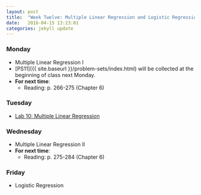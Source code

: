 ```yaml
---
layout: post
title:  "Week Twelve: Multiple Linear Regression and Logistic Regression"
date:   2016-04-15 13:23:01
categories: jekyll update
---
```


### Monday
- Multiple Linear Regression I
- [PS11]({{ site.baseurl }}/problem-sets/index.html) will be collected at the beginning of class next Monday.
- **For next time**:
    - Reading: p. 266-275 (Chapter 6)

### Tuesday
- <a href = "{{ site.baseurl }}/assets/week-12/multiple_regression.html" target = "_blank">Lab 10: Multiple Linear Regression </a>

### Wednesday
- Multiple Linear Regression II
- **For next time**:
    - Reading: p. 275-284 (Chapter 6)

### Friday
- Logistic Regression
